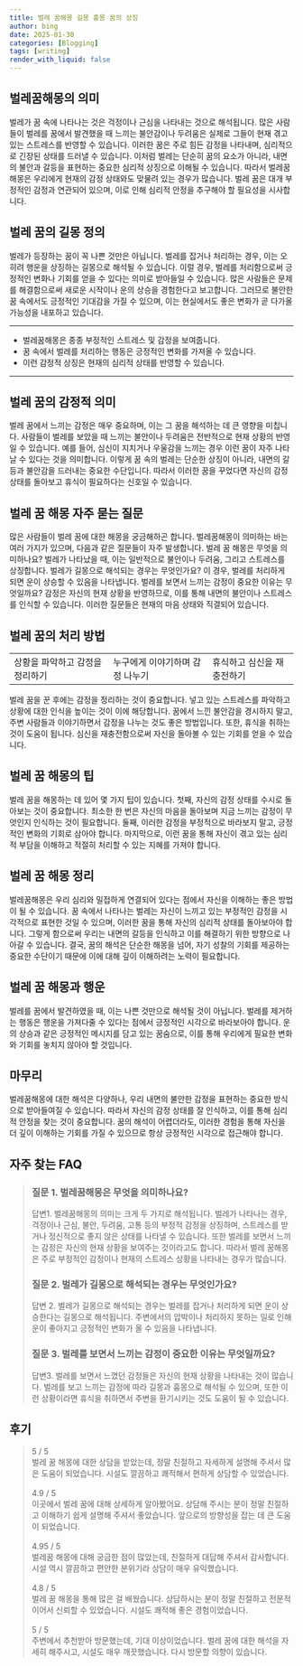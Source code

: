 ```yaml
---
title: 벌레 꿈해몽 길몽 흉몽 꿈의 상징
author: bing
date: 2025-01-30
categories: [Blogging]
tags: [writing]
render_with_liquid: false
---
```



<h2 id='벌레꿈해몽의의미'>벌레꿈해몽의 의미</h2>

<p>벌레가 꿈 속에 나타나는 것은 걱정이나 근심을 나타내는 것으로 해석됩니다. 많은 사람들이 벌레를 꿈에서 발견했을 때 느끼는 불안감이나 두려움은 실제로 그들이 현재 겪고 있는 스트레스를 반영할 수 있습니다. 이러한 꿈은 주로 힘든 감정을 나타내며, 심리적으로 긴장된 상태를 드러낼 수 있습니다. 이처럼 벌레는 단순히 꿈의 요소가 아니라, 내면의 불안과 갈등을 표현하는 중요한 심리적 상징으로 이해될 수 있습니다. 따라서 벌레꿈해몽은 우리에게 현재의 감정 상태와도 맞물려 있는 경우가 많습니다. 벌레 꿈은 대개 부정적인 감정과 연관되어 있으며, 이로 인해 심리적 안정을 추구해야 할 필요성을 시사합니다.</p>

<h2 id='벌레꿈의길몽정의'>벌레 꿈의 길몽 정의</h2>

<p>벌레가 등장하는 꿈이 꼭 나쁜 것만은 아닙니다. 벌레를 잡거나 처리하는 경우, 이는 오히려 행운을 상징하는 길몽으로 해석될 수 있습니다. 이럴 경우, 벌레를 처리함으로써 긍정적인 변화나 기회를 얻을 수 있다는 의미로 받아들일 수 있습니다. 많은 사람들은 문제를 해결함으로써 새로운 시작이나 운의 상승을 경험한다고 보고합니다. 그러므로 불안한 꿈 속에서도 긍정적인 기대감을 가질 수 있으며, 이는 현실에서도 좋은 변화가 곧 다가올 가능성을 내포하고 있습니다.</p>

<hr />

<ul>
    <li>벌레꿈해몽은 종종 부정적인 스트레스 및 감정을 보여줍니다.</li>
    <li>꿈 속에서 벌레를 처리하는 행동은 긍정적인 변화를 가져올 수 있습니다.</li>
    <li>이런 감정적 상징은 현재의 심리적 상태를 반영할 수 있습니다.</li>
</ul>

<hr />

<h2 id='벌레꿈의감정적의미'>벌레 꿈의 감정적 의미</h2>

<p>벌레 꿈에서 느끼는 감정은 매우 중요하며, 이는 그 꿈을 해석하는 데 큰 영향을 미칩니다. 사람들이 벌레를 보았을 때 느끼는 불안이나 두려움은 전반적으로 현재 상황의 반영일 수 있습니다. 예를 들어, 심신이 지치거나 우울감을 느끼는 경우 이런 꿈이 자주 나타날 수 있다는 것을 의미합니다. 이렇게 꿈 속의 벌레는 단순한 상징이 아니라, 내면의 갈등과 불안감을 드러내는 중요한 수단입니다. 따라서 이러한 꿈을 꾸었다면 자신의 감정 상태를 돌아보고 휴식이 필요하다는 신호일 수 있습니다.</p>

<h2 id='벌레꿈해몽자주묻는질문'>벌레 꿈 해몽 자주 묻는 질문</h2>

<p>많은 사람들이 벌레 꿈에 대한 해몽을 궁금해하곤 합니다. 벌레꿈해몽이 의미하는 바는 여러 가지가 있으며, 다음과 같은 질문들이 자주 발생합니다. 벌레 꿈 해몽은 무엇을 의미하나요? 벌레가 나타났을 때, 이는 일반적으로 불안이나 두려움, 그리고 스트레스를 상징합니다. 벌레가 길몽으로 해석되는 경우는 무엇인가요? 이 경우, 벌레를 처리하게 되면 운이 상승할 수 있음을 나타냅니다. 벌레를 보면서 느끼는 감정이 중요한 이유는 무엇일까요? 감정은 자신의 현재 상황을 반영하므로, 이를 통해 내면의 불안이나 스트레스를 인식할 수 있습니다. 이러한 질문들은 현재의 마음 상태와 직결되어 있습니다.</p>

<h2 id='벌레꿈의처리방법'>벌레 꿈의 처리 방법</h2>

<table>
    <tr>
        <td>상황을 파악하고 감정을 정리하기</td>
        <td>누구에게 이야기하며 감정 나누기</td>
        <td>휴식하고 심신을 재충전하기</td>
    </tr>
    <!-- 추가 행이 필요하면 복사하여 추가하세요 -->
</table>

<p>벌레 꿈을 꾼 후에는 감정을 정리하는 것이 중요합니다. 넣고 있는 스트레스를 파악하고 상황에 대한 인식을 높이는 것이 이에 해당합니다. 꿈에서 느낀 불안감을 경시하지 말고, 주변 사람들과 이야기하면서 감정을 나누는 것도 좋은 방법입니다. 또한, 휴식을 취하는 것이 도움이 됩니다. 심신을 재충전함으로써 자신을 돌아볼 수 있는 기회를 얻을 수 있습니다.</p>

<h2 id='벌레꿈해몽의팁'>벌레 꿈 해몽의 팁</h2>

<p>벌레 꿈을 해몽하는 데 있어 몇 가지 팁이 있습니다. 첫째, 자신의 감정 상태를 수시로 돌아보는 것이 중요합니다. 최소한 한 번은 자신의 마음을 돌아보며 지금 느끼는 감정이 무엇인지 인식하는 것이 필요합니다. 둘째, 이러한 감정을 부정적으로 바라보지 말고, 긍정적인 변화의 기회로 삼아야 합니다. 마지막으로, 이런 꿈을 통해 자신이 겪고 있는 심리적 부담을 이해하고 적절히 처리할 수 있는 지혜를 가져야 합니다.</p>

<h2 id='벌레꿈해몽정리'>벌레 꿈 해몽 정리</h2>

<p>벌레꿈해몽은 우리 심리와 밀접하게 연결되어 있다는 점에서 자신을 이해하는 좋은 방법이 될 수 있습니다. 꿈 속에서 나타나는 벌레는 자신이 느끼고 있는 부정적인 감정을 시각적으로 표현한 것일 수 있으며, 이러한 꿈을 통해 자신의 심리적 상태를 돌아보아야 합니다. 그렇게 함으로써 우리는 내면의 갈등을 인식하고 이를 해결하기 위한 방향으로 나아갈 수 있습니다. 결국, 꿈의 해석은 단순한 해몽을 넘어, 자기 성찰의 기회를 제공하는 중요한 수단이기 때문에 이에 대해 깊이 이해하려는 노력이 필요합니다.</p>

<h2 id='벌레꿈해몽과행운'>벌레 꿈 해몽과 행운</h2>

<p>벌레를 꿈에서 발견하였을 때, 이는 나쁜 것만으로 해석될 것이 아닙니다. 벌레를 제거하는 행동은 행운을 가져다줄 수 있다는 점에서 긍정적인 시각으로 바라보아야 합니다. 운의 상승과 같은 긍정적인 메시지를 담고 있는 꿈숨으로, 이를 통해 우리에게 필요한 변화와 기회를 놓치지 않아야 할 것입니다.</p>

<h2 id='마무리'>마무리</h2>

<p>벌레꿈해몽에 대한 해석은 다양하나, 우리 내면의 불안한 감정을 표현하는 중요한 방식으로 받아들여질 수 있습니다. 따라서 자신의 감정 상태를 잘 인식하고, 이를 통해 심리적 안정을 찾는 것이 중요합니다. 꿈의 해석이 어렵더라도, 이러한 경험을 통해 자신을 더 깊이 이해하는 기회를 가질 수 있으므로 항상 긍정적인 시각으로 접근해야 합니다.</p>


<h2 id='자주_찾는_FAQ'>자주 찾는 FAQ</h2>
<div itemscope="" itemtype="https://schema.org/FAQPage"> 
<blockquote> 
<div itemscope="" itemprop="mainEntity" itemtype="https://schema.org/Question"> 
<h3 itemprop="name">질문 1. 벌레꿈해몽은 무엇을 의미하나요?</h3> 
<div itemscope="" itemprop="acceptedAnswer" itemtype="https://schema.org/Answer"> 
<span itemprop="text"> 
<p>답변1. 벌레꿈해몽의 의미는 크게 두 가지로 해석됩니다. 벌레가 나타나는 경우, 걱정이나 근심, 불안, 두려움, 고통 등의 부정적 감정을 상징하며, 스트레스를 받거나 정신적으로 좋지 않은 상태를 나타낼 수 있습니다. 또한 벌레를 보면서 느끼는 감정은 자신의 현재 상황을 보여주는 것이라고도 합니다. 따라서 벌레 꿈해몽은 주로 부정적인 감정이나 현재의 스트레스 상황을 나타내는 경우가 많습니다.</p> 
</span> 
</div> 
</div> 

<div itemscope="" itemprop="mainEntity" itemtype="https://schema.org/Question"> 
<h3 itemprop="name">질문 2. 벌레가 길몽으로 해석되는 경우는 무엇인가요?</h3> 
<div itemscope="" itemprop="acceptedAnswer" itemtype="https://schema.org/Answer"> 
<span itemprop="text"> 
<p>답변 2. 벌레가 길몽으로 해석되는 경우는 벌레를 잡거나 처리하게 되면 운이 상승한다는 길몽으로 해석됩니다. 주변에서의 압박이나 처리하지 못하는 일로 인해 운이 좋아지고 긍정적인 변화가 올 수 있음을 나타냅니다.</p>
</span> 
</div> 
</div> 

<div itemscope="" itemprop="mainEntity" itemtype="https://schema.org/Question"> 
<h3 itemprop="name">질문 3. 벌레를 보면서 느끼는 감정이 중요한 이유는 무엇일까요?</h3> 
<div itemscope="" itemprop="acceptedAnswer" itemtype="https://schema.org/Answer"> 
<span itemprop="text"> 
<p>답변3. 벌레를 보면서 느꼈던 감정들은 자신의 현재 상황을 나타내는 것이 많습니다. 벌레를 보고 느끼는 감정에 따라 길몽과 흉몽으로 해석될 수 있으며, 또한 이런 상황이라면 휴식을 취하면서 주변을 환기시키는 것도 도움이 될 수 있습니다.</p>
</span> 
</div> 
</div> 
</blockquote> 
</div>
<h2 id='후기'>후기</h2>
<div itemscope itemtype="https://schema.org/Product">
  <blockquote>
  <div itemprop="review" itemscope itemtype="https://schema.org/Review">
      <div itemprop="reviewRating" itemscope itemtype="https://schema.org/Rating"> <span itemprop="ratingValue">5</span> / <span itemprop="bestRating">5</span> </div>
      <span itemprop="reviewBody">벌레 꿈 해몽에 대한 상담을 받았는데, 정말 친절하고 자세하게 설명해 주셔서 많은 도움이 되었습니다. 시설도 깔끔하고 쾌적해서 편하게 상담할 수 있었습니다.</span>
  </div>
  <br>
  <div itemprop="review" itemscope itemtype="https://schema.org/Review">
      <div itemprop="reviewRating" itemscope itemtype="https://schema.org/Rating"> <span itemprop="ratingValue">4.9</span> / <span itemprop="bestRating">5</span> </div>
      <span itemprop="reviewBody">이곳에서 벌레 꿈에 대해 상세하게 알아봤어요. 상담해 주시는 분이 정말 친절하고 이해하기 쉽게 설명해 주셔서 좋았습니다. 앞으로의 방향성을 잡는 데 큰 도움이 되었습니다.</span>
  </div>
  <br>
  <div itemprop="review" itemscope itemtype="https://schema.org/Review">
      <div itemprop="reviewRating" itemscope itemtype="https://schema.org/Rating"> <span itemprop="ratingValue">4.95</span> / <span itemprop="bestRating">5</span> </div>
      <span itemprop="reviewBody">벌레꿈 해몽에 대해 궁금한 점이 많았는데, 친절하게 대답해 주셔서 감사합니다. 시설 역시 깔끔하고 편안한 분위기라 상담이 매우 유익했습니다.</span>
  </div>
  <br>
  <div itemprop="review" itemscope itemtype="https://schema.org/Review">
      <div itemprop="reviewRating" itemscope itemtype="https://schema.org/Rating"> <span itemprop="ratingValue">4.8</span> / <span itemprop="bestRating">5</span> </div>
      <span itemprop="reviewBody">벌레 꿈 해몽을 통해 많은 걸 배웠습니다. 상담하시는 분이 정말 친절하고 전문적이어서 신뢰할 수 있었습니다. 시설도 쾌적해 좋은 경험이었습니다.</span>
  </div>
  <br>
  <div itemprop="review" itemscope itemtype="https://schema.org/Review">
      <div itemprop="reviewRating" itemscope itemtype="https://schema.org/Rating"> <span itemprop="ratingValue">5</span> / <span itemprop="bestRating">5</span> </div>
      <span itemprop="reviewBody">주변에서 추천받아 방문했는데, 기대 이상이었습니다. 벌레 꿈에 대한 해석을 자세히 해주시고, 시설도 매우 깨끗했습니다. 다시 방문할 의향이 있습니다.</span>
  </div>
  </blockquote>
</div>
